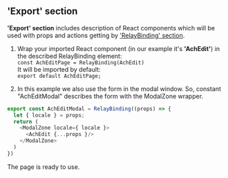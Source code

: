## 'Export' section

**'Export' section** includes description of React components which will be used with props and actions getting by ['RelayBinding' section](/create-new-form/create-page/'relay-binding'-section.md).

1. Wrap your imported React component \(in our example it's **'AchEdit'**\) in the described RelayBinding element:  
   `const AchEditPage = RelayBinding(AchEdit)`  
   It will be imported by default:   
   `export default AchEditPage;`

2. In this example we also use the form in the modal window. So, constant "AchEditModal" describes the form with the ModalZone wrapper.

```javascript
export const AchEditModal = RelayBinding((props) => {
  let { locale } = props;
  return (
    <ModalZone locale={ locale }>
      <AchEdit {...props }/>
    </ModalZone>
  )
})
```

The page is ready to use.

